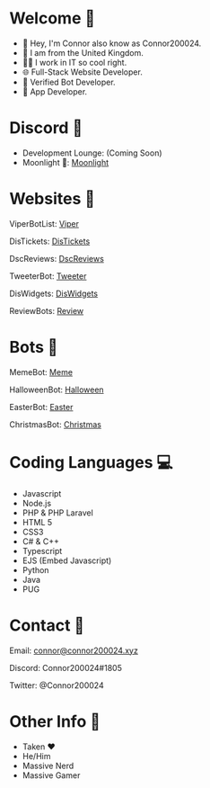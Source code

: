 # Welcome 👋

- 🌱  Hey, I'm Connor also know as Connor200024.
- 👀 I am from the United Kingdom.
- 👨‍💻 I work in IT so cool right.
- 🌐 Full-Stack Website Developer.
- 🤖 Verified Bot Developer.
- 🤳 App Developer.


# Discord 🚨
- Development Lounge: (Coming Soon)
- Moonlight 🌙: [Moonlight](https://discord.gg/EKS5xDuyDG)

# Websites 👀

ViperBotList: [Viper](https://viperbotlist.com/)

DisTickets: [DisTickets](https://distickets.xyz/)

DscReviews: [DscReviews](https://dscreviews.xyz/)

TweeterBot: [Tweeter](https://tweeterbot.xyz/)

DisWidgets: [DisWidgets](https://beta.diswidgets.org/)

ReviewBots: [Review](https://reviewbots.xyz/)

# Bots 🤖

MemeBot: [Meme](https://discord.com/oauth2/authorize?client_id=991784302553612329&permissions=139623517248&&scope=bot%20applications.commands)

HalloweenBot: [Halloween](https://halloweenbot.xyz/)

EasterBot: [Easter](https://discord.com/oauth2/authorize?client_id=810568485905236018&permissions=379968&scope=bot%20applications.commands)

ChristmasBot: [Christmas](https://christmasbot.xyz/)


# Coding Languages 💻

- Javascript
- Node.js
- PHP & PHP Laravel
- HTML 5
- CSS3
- C# & C++
- Typescript
- EJS (Embed Javascript)
- Python
- Java
- PUG

# Contact 📝

Email: connor@connor200024.xyz

Discord: Connor200024#1805

Twitter: @Connor200024

# Other Info 🤔
- Taken ❤️
- He/Him
- Massive Nerd
- Massive Gamer
